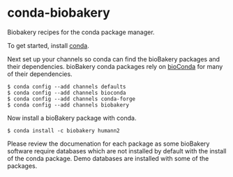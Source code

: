 # conda-biobakery #
Biobakery recipes for the conda package manager.

To get started, install [conda](http://docs.anaconda.com/anaconda-cloud/user-guide/getting-started/).

Next set up your channels so conda can find the bioBakery packages and their dependencies.
bioBakery conda packages rely on [bioConda](https://bioconda.github.io/) for many of their dependencies.

```
$ conda config --add channels defaults
$ conda config --add channels bioconda
$ conda config --add channels conda-forge
$ conda config --add channels biobakery
```

Now install a bioBakery package with conda.

```
$ conda install -c biobakery humann2
```

Please review the documenation for each package as some bioBakery software require databases which are
 not installed by default with the install of the conda package. Demo databases are installed with some of the packages.

